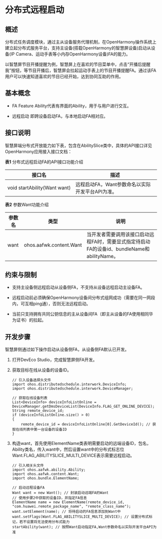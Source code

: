 # 分布式远程启动


## 概述

分布式任务调度模块，通过主从设备服务代理机制，在OpenHarmony操作系统上建立起分布式服务平台，支持主设备(搭载OpenHarmony的智慧屏设备)启动从设备(IP Camera、运动手表等小内存OpenHarmony设备)FA的能力。

以智慧屏节目开播提醒为例，智慧屏上在喜欢的节目菜单中，点击“开播后提醒我”按钮，等节目开播后，智慧屏会拉起运动手表上的节目开播提醒FA。通过该FA用户可以快速知道喜欢的节目已经开始，达到协同互助的作用。


## 基本概念

- FA
  Feature Ability代表有界面的Ability，用于与用户进行交互。

- 远程启动
  即跨设备启动FA，与本地启动FA相对应。


## 接口说明

智慧屏端分布式开放能力如下表，包含在AbilitySlice类中，具体的API接口详见OpenHarmony应用接入接口文档：

  **表1** 分布式远程启动FA的API接口功能介绍

| 接口名 | 描述 | 
| -------- | -------- |
| void&nbsp;startAbility(Want&nbsp;want) | 远程启动FA，Want参数命名以实际开发平台API为准。 | 

  **表2** 参数Want功能介绍

| 参数名 | 类型 | 说明 | 
| -------- | -------- | -------- |
| want | ohos.aafwk.content.Want | 当开发者需要调用该接口启动远程FA时，需要显式指定待启动FA的设备id、bundleName和abilityName。 | 


## 约束与限制

- 支持主设备侧远程启动从设备侧FA，不支持从设备远程启动主设备FA。

- 远程启动前必须确保OpenHarmony设备间分布式组网成功（需要在同一网段内，可互相ping通），否则无法远程启动。

- 当前只支持拥有共同公钥信息的主从设备间FA（即主从设备的FA使用相同华为证书）的拉起。


## 开发步骤

智慧屏侧通过如下操作启动从设备侧FA，从设备侧FA默认已开发。

1. 打开DevEco Studio，完成智慧屏侧FA开发。

2. 获取目标在线从设备的设备ID。
     
   ```
   // 引入设备选择头文件
   import ohos.distributedschedule.interwork.DeviceInfo;
   import ohos.distributedschedule.interwork.DeviceManager;
   
   // 获取在线设备列表
   List<DeviceInfo> deviceInfoListOnline = DeviceManager.getDmsDeviceList(DeviceInfo.FLAG_GET_ONLINE_DEVICE);
   String remote_device_id;
   if (deviceInfoListOnline.size() > 0)
   {
       remote_device_id = deviceInfoListOnline[0].GetDeviceId(); // 获取在线列表中第一台设备的设备ID
   }
   ```

3. 构造want，首先使用ElementName类表明需要启动的远端设备ID，包名，Ability类名，传入want中，然后设置want中的分布式标志位Want.FLAG_ABILITYSLICE_MULTI_DEVICE表示需要远程启动。
     
   ```
   // 引入相关头文件
   import ohos.aafwk.ability.Ability;
   import ohos.aafwk.content.Want;
   import ohos.bundle.ElementName;
   
   // 启动远程设备FA
   Want want = new Want(); // 封装启动远端FA的Want
   // 使用步骤2中获取的设备ID，并指定FA信息
   ElementName name = new ElementName(remote_device_id, "com.huawei.remote_package_name", "remote_class_name"); 
   want.setElement(name); // 将待启动的FA信息添加到Want中
   want.setFlags(Want.FLAG_ABILITYSLICE_MULTI_DEVICE); // 设置分布式标记，若不设置将无法使用分布式能力
   startAbility(want); // 按照Want启动指定FA,Want参数命名以实际开发平台API为准
   ```
